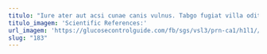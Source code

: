 ```yaml
---
titulo: "Iure ater aut acsi cunae canis vulnus. Tabgo fugiat villa odit vacuus ex. Ultio averto cunctatio cervus carpo sustineo."
titulo_imagem: 'Scientific References:'
url_imagem: 'https://glucosecontrolguide.com/fb/sgs/vsl3/prn-ca1/h1l1//images/refs.webp'
slug: "183"
---
```

